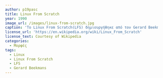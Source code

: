 ```yaml
---
author: p19pasc
title: Linux From Scratch
year: 1990
image_url: /images/linux-from-scratch.jpg
caption: 'Το Linux From Scratch(LFS) δημιουργήθηκε από τον Gerard Beekmans το 1999. Με αυτό μπορεί να κατασκευαστεί ένα σύστημα Linux από οποιονδήποτε χρήστη, δημιουργώντας το από την αρχή κομμάτι-κομμάτι. Τα πλεονεκτήματα αυτής της μεθόδου είναι πως πρόκειται για ένα συμπαγές,ευέλικτο και ασφαλές σύστημα και προσφέρει καλύτερη κατανόηση των εσωτερικών λειτουργιών των λειτουργικών συστημάτων που βασίζονται σε Linux.'
license_url: 'https://en.wikipedia.org/wiki/Linux_From_Scratch'
license_text: Courtesy of Wikipedia
categories:
  - Μορφές
tags:
  - Linux
  - Linux From Scratch
  - LFS
  - Gerard Beekmans
---
```

